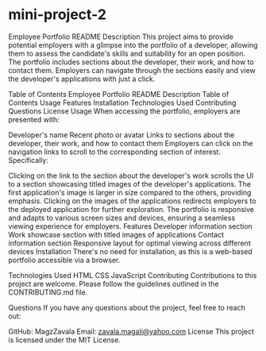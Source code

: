 # mini-project-2


Employee Portfolio README
Description
This project aims to provide potential employers with a glimpse into the portfolio of a developer, allowing them to assess the candidate's skills and suitability for an open position. The portfolio includes sections about the developer, their work, and how to contact them. Employers can navigate through the sections easily and view the developer's applications with just a click.

Table of Contents
Employee Portfolio README
Description
Table of Contents
Usage
Features
Installation
Technologies Used
Contributing
Questions
License
Usage
When accessing the portfolio, employers are presented with:

Developer's name
Recent photo or avatar
Links to sections about the developer, their work, and how to contact them
Employers can click on the navigation links to scroll to the corresponding section of interest. Specifically:

Clicking on the link to the section about the developer's work scrolls the UI to a section showcasing titled images of the developer's applications.
The first application's image is larger in size compared to the others, providing emphasis.
Clicking on the images of the applications redirects employers to the deployed application for further exploration.
The portfolio is responsive and adapts to various screen sizes and devices, ensuring a seamless viewing experience for employers.
Features
Developer information section
Work showcase section with titled images of applications
Contact information section
Responsive layout for optimal viewing across different devices
Installation
There's no need for installation, as this is a web-based portfolio accessible via a browser.

Technologies Used
HTML
CSS
JavaScript
Contributing
Contributions to this project are welcome. Please follow the guidelines outlined in the CONTRIBUTING.md file.

Questions
If you have any questions about the project, feel free to reach out:

GitHub: MagzZavala
Email: zavala.magali@yahoo.com
License
This project is licensed under the MIT License.


